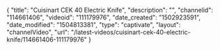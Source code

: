 {
    "title": "Cuisinart CEK 40 Electric Knife",
    "description": "",
    "channelid": "114661406",
    "videoid": "111179976",
    "date_created": "1502923591",
    "date_modified": "1504813381",
    "type": "captivate",
    "layout": "channelVideo",
    "url": "\/latest-videos\/cuisinart-cek-40-electric-knife\/114661406-111179976"
}